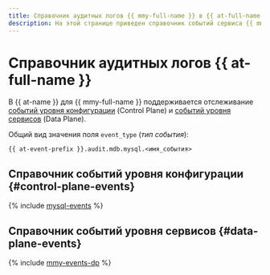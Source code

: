 ```yaml
---
title: Справочник аудитных логов {{ mmy-full-name }} в {{ at-full-name }}
description: На этой странице приведен справочник событий сервиса {{ mmy-name }}, отслеживаемых в {{ at-name }}.
---
```


# Справочник аудитных логов {{ at-full-name }}

В {{ at-name }} для {{ mmy-full-name }} поддерживается отслеживание [событий уровня конфигурации](../audit-trails/concepts/format.md) (Control Plane) и [событий уровня сервисов](../audit-trails/concepts/format-data-plane.md) (Data Plane).

Общий вид значения поля `event_type` (_тип события_):

```text
{{ at-event-prefix }}.audit.mdb.mysql.<имя_события>
```

## Справочник событий уровня конфигурации {#control-plane-events}

{% include [mysql-events](../_includes/audit-trails/events/mysql-events.md) %}

## Справочник событий уровня сервисов {#data-plane-events}

{% include [mmy-events-dp](../_includes/audit-trails/events/mmy-events-dp.md) %}